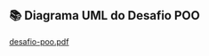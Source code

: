 ## 📚 Diagrama UML do Desafio POO

[desafio-poo.pdf](https://github.com/user-attachments/files/15523656/desafio-poo.pdf)
